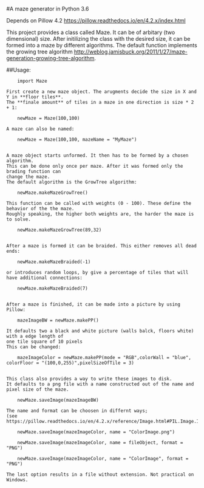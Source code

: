 #A maze generator in Python 3.6 

Depends on Pillow 4.2 https://pillow.readthedocs.io/en/4.2.x/index.html

This project provides a class called Maze. It can be of arbitary (two dimensional) size. 
After initilizing the class with the desired size, it can be formed into a maze by different algorithms. The default function 
implements the growing tree algorithm http://weblog.jamisbuck.org/2011/1/27/maze-generation-growing-tree-algorithm.


##Usage:
    
        import Maze
    
    First create a new maze object. The arugments decide the size in X and Y in **floor tiles**.
    The **finale amount** of tiles in a maze in one direction is size * 2 + 1:
        
        newMaze = Maze(100,100)
    
    A maze can also be named:
        
        newMaze = Maze(100,100, mazeName = "MyMaze")
        

    A maze object starts unformed. It then has to be formed by a chosen algorithm.
    This can be done only once per maze. After it was formed only the brading function can 
    change the maze.
    The default algorithm is the GrowTree algorithm:
    
        newMaze.makeMazeGrowTree()
    
    This function can be called with weights (0 - 100). These define the behavior of the the maze.
    Roughly speaking, the higher both weights are, the harder the maze is to solve.
    
        newMaze.makeMazeGrowTree(89,32)
    
    
    After a maze is formed it can be braided. This either removes all dead ends:
        
        newMaze.makeMazeBraided(-1)
        
    or introduces random loops, by give a percentage of tiles that will have additional connections:
        
        newMaze.makeMazeBraided(7)
    
    
    After a maze is finished, it can be made into a picture by using Pillow:
    
        mazeImageBW = newMaze.makePP()
        
    It defaults two a black and white picture (walls balck, floors white) with a edge length of 
    one tile square of 10 pixels
    This can be changed:
        
        mazeImageColor = newMaze.makePP(mode = "RGB",colorWall = "blue", colorFloor = "(100,0,255)",pixelSizeOfTile = 3)
    
    
    This class also provides a way to write these images to disk.
    It defaults to a png file with a name constructed out of the name and pixel size of the maze.
    
        newMaze.saveImage(mazeImageBW)
        
    The name and format can be choosen in differnt ways;
    (see https://pillow.readthedocs.io/en/4.2.x/reference/Image.html#PIL.Image.Image.save)
    
        newMaze.saveImage(mazeImageColor, name = "ColorImage.png")
        
        newMaze.saveImage(mazeImageColor, name = fileObject, format = "PNG")
        
        newMaze.saveImage(mazeImageColor, name = "ColorImage", format = "PNG")
        
    The last option results in a file without extension. Not practical on Windows.
        
        
    
    
